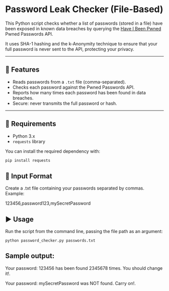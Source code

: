 # Password Leak Checker (File-Based)

This Python script checks whether a list of passwords (stored in a file) have been exposed in known data breaches by querying the [Have I Been Pwned](https://haveibeenpwned.com/API/v3#PwnedPasswords) Pwned Passwords API.

It uses SHA-1 hashing and the k-Anonymity technique to ensure that your full password is never sent to the API, protecting your privacy.

---

## 🔧 Features

- Reads passwords from a `.txt` file (comma-separated).
- Checks each password against the Pwned Passwords API.
- Reports how many times each password has been found in data breaches.
- Secure: never transmits the full password or hash.

---

## 🧰 Requirements

- Python 3.x
- `requests` library

You can install the required dependency with:

```bash
pip install requests
```

## 📄 Input Format
Create a .txt file containing your passwords separated by commas.
Example:

123456,password123,mySecretPassword

## ▶️ Usage
Run the script from the command line, passing the file path as an argument:
```
python password_checker.py passwords.txt
```
## Sample output:
Your password: 123456 has been found 2345678 times. You should change it!.

Your password: mySecretPassword was NOT found. Carry on!.
